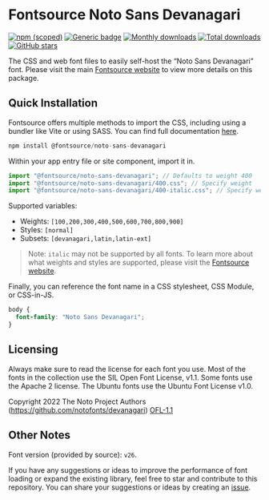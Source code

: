 # Fontsource Noto Sans Devanagari

[![npm (scoped)](https://img.shields.io/npm/v/@fontsource/noto-sans-devanagari?color=brightgreen)](https://www.npmjs.com/package/@fontsource/noto-sans-devanagari) [![Generic badge](https://img.shields.io/badge/fontsource-passing-brightgreen)](https://github.com/fontsource/fontsource) [![Monthly downloads](https://badgen.net/npm/dm/@fontsource/noto-sans-devanagari)](https://github.com/fontsource/fontsource) [![Total downloads](https://badgen.net/npm/dt/@fontsource/noto-sans-devanagari)](https://github.com/fontsource/fontsource) [![GitHub stars](https://img.shields.io/github/stars/fontsource/fontsource.svg?style=social&label=Star)](https://github.com/fontsource/fontsource/stargazers)

The CSS and web font files to easily self-host the “Noto Sans Devanagari” font. Please visit the main [Fontsource website](https://fontsource.org/fonts/noto-sans-devanagari) to view more details on this package.

## Quick Installation

Fontsource offers multiple methods to import the CSS, including using a bundler like Vite or using SASS. You can find full documentation [here](https://fontsource.org/docs/getting-started/introduction).

```javascript
npm install @fontsource/noto-sans-devanagari
```

Within your app entry file or site component, import it in.

```javascript
import "@fontsource/noto-sans-devanagari"; // Defaults to weight 400
import "@fontsource/noto-sans-devanagari/400.css"; // Specify weight
import "@fontsource/noto-sans-devanagari/400-italic.css"; // Specify weight and style
```

Supported variables:
- Weights: `[100,200,300,400,500,600,700,800,900]`
- Styles: `[normal]`
- Subsets: `[devanagari,latin,latin-ext]`

> Note: `italic` may not be supported by all fonts. To learn more about what weights and styles are supported, please visit the [Fontsource website](https://fontsource.org/fonts/noto-sans-devanagari).

Finally, you can reference the font name in a CSS stylesheet, CSS Module, or CSS-in-JS.

```css
body {
  font-family: "Noto Sans Devanagari";
}
```

## Licensing
Always make sure to read the license for each font you use. Most of the fonts in the collection use the SIL Open Font License, v1.1. Some fonts use the Apache 2 license. The Ubuntu fonts use the Ubuntu Font License v1.0.

Copyright 2022 The Noto Project Authors (https://github.com/notofonts/devanagari)
[OFL-1.1](https://openfontlicense.org)

## Other Notes
Font version (provided by source): `v26`.

If you have any suggestions or ideas to improve the performance of font loading or expand the existing library, feel free to star and contribute to this repository. You can share your suggestions or ideas by creating an [issue](https://github.com/fontsource/fontsource/issues).